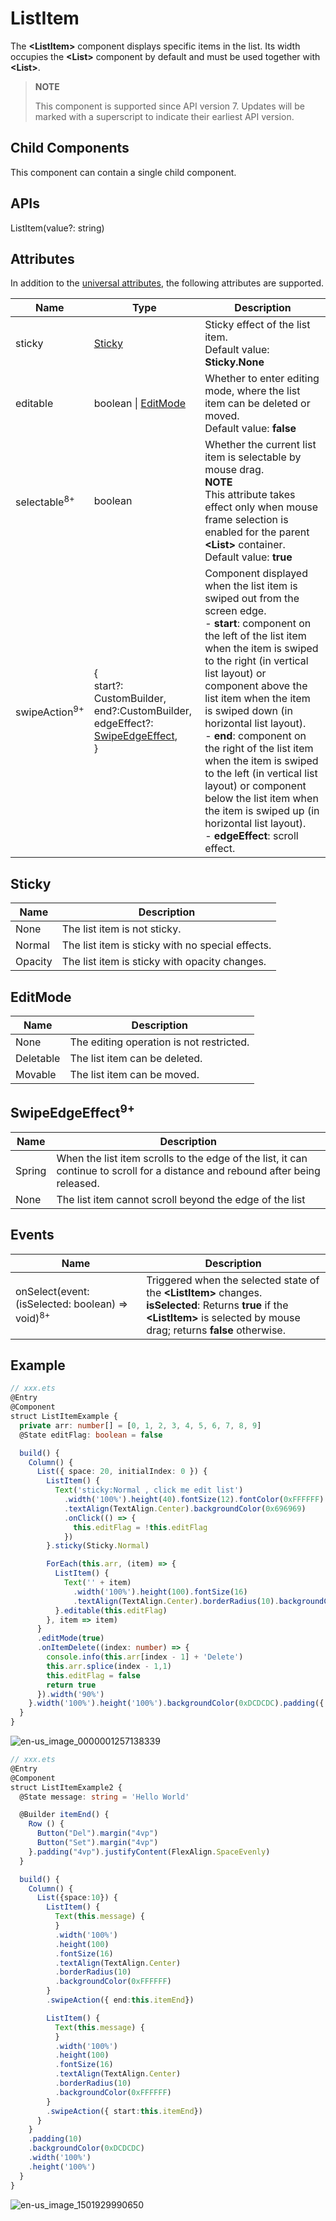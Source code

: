 # ListItem

The **\<ListItem>** component displays specific items in the list. Its width occupies the **\<List>** component by default and must be used together with **\<List>**.

>  **NOTE**
>
>  This component is supported since API version 7. Updates will be marked with a superscript to indicate their earliest API version.


## Child Components

This component can contain a single child component.


## APIs

ListItem(value?: string)

## Attributes

In addition to the [universal attributes](ts-universal-attributes-size.md), the following attributes are supported.

| Name| Type| Description|
| -------- | -------- | -------- |
| sticky | [Sticky](#sticky)| Sticky effect of the list item.<br>Default value: **Sticky.None**|
| editable  | boolean \| [EditMode](#editmode)| Whether to enter editing mode, where the list item can be deleted or moved.<br>Default value: **false**|
| selectable<sup>8+</sup> | boolean | Whether the current list item is selectable by mouse drag.<br>**NOTE**<br>This attribute takes effect only when mouse frame selection is enabled for the parent **\<List>** container.<br>Default value: **true**|
| swipeAction<sup>9+</sup> | {<br>start?: CustomBuilder,<br>end?:CustomBuilder,<br>edgeEffect?: [SwipeEdgeEffect](#swipeedgeeffect9),<br>} | Component displayed when the list item is swiped out from the screen edge.<br>- **start**: component on the left of the list item when the item is swiped to the right (in vertical list layout) or component above the list item when the item is swiped down (in horizontal list layout).<br>- **end**: component on the right of the list item when the item is swiped to the left (in vertical list layout) or component below the list item when the item is swiped up (in horizontal list layout).<br>- **edgeEffect**: scroll effect.<br>|

## Sticky
| Name| Description|
| -------- | -------- |
| None | The list item is not sticky.|
| Normal | The list item is sticky with no special effects.|
| Opacity | The list item is sticky with opacity changes.|

## EditMode

| Name    | Description       |
| ------ | --------- |
| None   | The editing operation is not restricted.   |
| Deletable | The list item can be deleted.|
| Movable | The list item can be moved.|

## SwipeEdgeEffect<sup>9+</sup>
| Name| Description|
| -------- | -------- |
| Spring | When the list item scrolls to the edge of the list, it can continue to scroll for a distance and rebound after being released.|
| None | The list item cannot scroll beyond the edge of the list|

## Events

| Name| Description|
| -------- | -------- |
| onSelect(event: (isSelected: boolean) =&gt; void)<sup>8+</sup> | Triggered when the selected state of the **\<ListItem>** changes.<br>**isSelected**: Returns **true** if the **\<ListItem>** is selected by mouse drag; returns **false** otherwise.|


## Example

```ts
// xxx.ets
@Entry
@Component
struct ListItemExample {
  private arr: number[] = [0, 1, 2, 3, 4, 5, 6, 7, 8, 9]
  @State editFlag: boolean = false

  build() {
    Column() {
      List({ space: 20, initialIndex: 0 }) {
        ListItem() {
          Text('sticky:Normal , click me edit list')
            .width('100%').height(40).fontSize(12).fontColor(0xFFFFFF)
            .textAlign(TextAlign.Center).backgroundColor(0x696969)
            .onClick(() => {
              this.editFlag = !this.editFlag
            })
        }.sticky(Sticky.Normal)

        ForEach(this.arr, (item) => {
          ListItem() {
            Text('' + item)
              .width('100%').height(100).fontSize(16)
              .textAlign(TextAlign.Center).borderRadius(10).backgroundColor(0xFFFFFF)
          }.editable(this.editFlag)
        }, item => item)
      }
      .editMode(true)
      .onItemDelete((index: number) => {
        console.info(this.arr[index - 1] + 'Delete')
        this.arr.splice(index - 1,1)
        this.editFlag = false
        return true
      }).width('90%')
    }.width('100%').height('100%').backgroundColor(0xDCDCDC).padding({ top: 5 })
  }
}
```

![en-us_image_0000001257138339](figures/en-us_image_0000001257138339.gif)

```ts
// xxx.ets
@Entry
@Component
struct ListItemExample2 {
  @State message: string = 'Hello World'

  @Builder itemEnd() {
    Row () {
      Button("Del").margin("4vp")
      Button("Set").margin("4vp")
    }.padding("4vp").justifyContent(FlexAlign.SpaceEvenly)
  }

  build() {
    Column() {
      List({space:10}) {
        ListItem() {
          Text(this.message) {
          }
          .width('100%')
          .height(100)
          .fontSize(16)
          .textAlign(TextAlign.Center)
          .borderRadius(10)
          .backgroundColor(0xFFFFFF)
        }
        .swipeAction({ end:this.itemEnd})

        ListItem() {
          Text(this.message) {
          }
          .width('100%')
          .height(100)
          .fontSize(16)
          .textAlign(TextAlign.Center)
          .borderRadius(10)
          .backgroundColor(0xFFFFFF)
        }
        .swipeAction({ start:this.itemEnd})
      }
    }
    .padding(10)
    .backgroundColor(0xDCDCDC)
    .width('100%')
    .height('100%')
  }
}
```
![en-us_image_1501929990650](figures/en-us_image_1501929990650.jpg)
